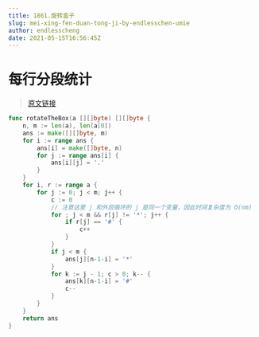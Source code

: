 ```yaml
---
title: 1861.旋转盒子
slug: mei-xing-fen-duan-tong-ji-by-endlesschen-umie
author: endlesscheng
date: 2021-05-15T16:56:45Z
---
```

# 每行分段统计
 
> [原文链接](https://leetcode.cn/problems/rotating-the-box/solution/mei-xing-fen-duan-tong-ji-by-endlesschen-umie)
```go
func rotateTheBox(a [][]byte) [][]byte {
	n, m := len(a), len(a[0])
	ans := make([][]byte, m)
	for i := range ans {
		ans[i] = make([]byte, n)
		for j := range ans[i] {
			ans[i][j] = '.'
		}
	}
	for i, r := range a {
		for j := 0; j < m; j++ {
			c := 0
			// 注意这里 j 和外层循环的 j 是同一个变量，因此时间复杂度为 O(nm)
			for ; j < m && r[j] != '*'; j++ {
				if r[j] == '#' {
					c++
				}
			}
			if j < m {
				ans[j][n-1-i] = '*'
			}
			for k := j - 1; c > 0; k-- {
				ans[k][n-1-i] = '#'
				c--
			}
		}
	}
	return ans
}
```
